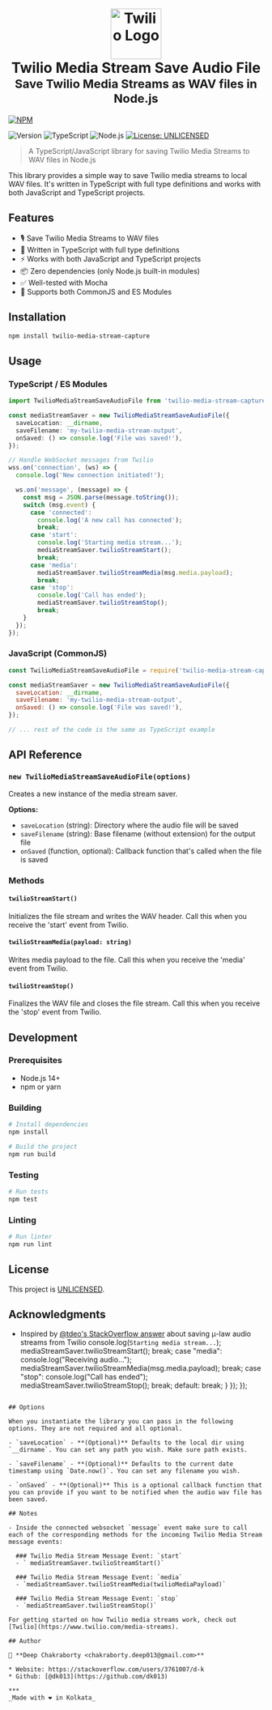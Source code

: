 <h1 align="center">
  <img src="https://cdn.iconscout.com/icon/free/png-256/twilio-1-285957.png" width="100" alt="Twilio Logo" />
  <br>
  Twilio Media Stream Save Audio File<br>
  <small>Save Twilio Media Streams as WAV files in Node.js</small>
</h1>

[![NPM](https://nodei.co/npm/twilio-media-stream-capture.png)](https://npmjs.org/package/twilio-media-stream-capture)

<p>
  <!-- <img alt="Node.js CI" src="https://github.com/dk013/twilio-media-stream-capture/workflows/Node.js%20CI/badge.svg?branch=main"> -->
  <img alt="Version" src="https://img.shields.io/badge/version-1.0.1-blue.svg?cacheSeconds=2592000" />
  <img alt="TypeScript" src="https://img.shields.io/badge/TypeScript-%3E%3D1.0.1-blue.svg" />
  <img alt="Node.js" src="https://img.shields.io/badge/Node.js-%3E%3D14.0.0-green.svg" />
  <a href="#" target="_blank">
    <img alt="License: UNLICENSED" src="https://img.shields.io/badge/License-UNLICENSED-yellow.svg" />
  </a>
</p>

> A TypeScript/JavaScript library for saving Twilio Media Streams to WAV files in Node.js

This library provides a simple way to save Twilio media streams to local WAV files. It's written in TypeScript with full type definitions and works with both JavaScript and TypeScript projects.

## Features

- 🎙️ Save Twilio Media Streams to WAV files
- 🚀 Written in TypeScript with full type definitions
- ⚡ Works with both JavaScript and TypeScript projects
- 📦 Zero dependencies (only Node.js built-in modules)
- ✅ Well-tested with Mocha
- 🔄 Supports both CommonJS and ES Modules

## Installation

```bash
npm install twilio-media-stream-capture
```

## Usage

### TypeScript / ES Modules

```typescript
import TwilioMediaStreamSaveAudioFile from 'twilio-media-stream-capture';

const mediaStreamSaver = new TwilioMediaStreamSaveAudioFile({
  saveLocation: __dirname,
  saveFilename: 'my-twilio-media-stream-output',
  onSaved: () => console.log('File was saved!'),
});

// Handle WebSocket messages from Twilio
wss.on('connection', (ws) => {
  console.log('New connection initiated!');

  ws.on('message', (message) => {
    const msg = JSON.parse(message.toString());
    switch (msg.event) {
      case 'connected':
        console.log('A new call has connected');
        break;
      case 'start':
        console.log('Starting media stream...');
        mediaStreamSaver.twilioStreamStart();
        break;
      case 'media':
        mediaStreamSaver.twilioStreamMedia(msg.media.payload);
        break;
      case 'stop':
        console.log('Call has ended');
        mediaStreamSaver.twilioStreamStop();
        break;
    }
  });
});
```

### JavaScript (CommonJS)

```javascript
const TwilioMediaStreamSaveAudioFile = require('twilio-media-stream-capture');

const mediaStreamSaver = new TwilioMediaStreamSaveAudioFile({
  saveLocation: __dirname,
  saveFilename: 'my-twilio-media-stream-output',
  onSaved: () => console.log('File was saved!'),
});

// ... rest of the code is the same as TypeScript example
```

## API Reference

### `new TwilioMediaStreamSaveAudioFile(options)`

Creates a new instance of the media stream saver.

**Options:**

- `saveLocation` (string): Directory where the audio file will be saved
- `saveFilename` (string): Base filename (without extension) for the output file
- `onSaved` (function, optional): Callback function that's called when the file is saved

### Methods

#### `twilioStreamStart()`

Initializes the file stream and writes the WAV header. Call this when you receive the 'start' event from Twilio.

#### `twilioStreamMedia(payload: string)`

Writes media payload to the file. Call this when you receive the 'media' event from Twilio.

#### `twilioStreamStop()`

Finalizes the WAV file and closes the file stream. Call this when you receive the 'stop' event from Twilio.

## Development

### Prerequisites

- Node.js 14+
- npm or yarn

### Building

```bash
# Install dependencies
npm install

# Build the project
npm run build
```

### Testing

```bash
# Run tests
npm test
```

### Linting

```bash
# Run linter
npm run lint
```

## License

This project is [UNLICENSED](UNLICENSED).

## Acknowledgments

- Inspired by [@tdeo's StackOverflow answer](https://stackoverflow.com/a/58439317/123033) about saving μ-law audio streams from Twilio
        console.log(`Starting media stream...`);
        mediaStreamSaver.twilioStreamStart();
        break;
      case "media":
        console.log("Receiving audio...");
        mediaStreamSaver.twilioStreamMedia(msg.media.payload);
        break;
      case "stop":
        console.log("Call has ended");
        mediaStreamSaver.twilioStreamStop();
        break;
      default:
        break;
    }
  });
});

```

## Options

When you instantiate the library you can pass in the following options. They are not required and all optional.

- `saveLocation` - **(Optional)** Defaults to the local dir using `__dirname`. You can set any path you wish. Make sure path exists.

- `saveFilename` - **(Optional)** Defaults to the current date timestamp using `Date.now()`. You can set any filename you wish.

- `onSaved` - **(Optional)** This is a optional callback function that you can provide if you want to be notified when the audio wav file has been saved.

## Notes

- Inside the connected websocket `message` event make sure to call each of the corresponding methods for the incoming Twilio Media Stream message events: 

  ### Twilio Media Stream Message Event: `start` 
  - ` mediaStreamSaver.twilioStreamStart()`

  ### Twilio Media Stream Message Event: `media`
  - `mediaStreamSaver.twilioStreamMedia(twilioMediaPayload)`

  ### Twilio Media Stream Message Event: `stop`
  - `mediaStreamSaver.twilioStreamStop()`

For getting started on how Twilio media streams work, check out [Twilio](https://www.twilio.com/media-streams).

## Author

👤 **Deep Chakraborty <chakraborty.deep013@gmail.com>**

* Website: https://stackoverflow.com/users/3761007/d-k
* Github: [@dk013](https://github.com/dk013)

***
_Made with ❤️ in Kolkata_
